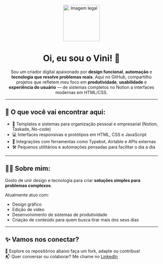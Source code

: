 <p align="center">
  <img src="https://media.tenor.com/T2sgUDZt6CcAAAAe/hi-hello.png" alt="Imagem legal" width="120">
</p>

<h1 align="center">Oi, eu sou o Vini! 👋</h1>

<p align="center">
Sou um criador digital apaixonado por <strong>design funcional</strong>, <strong>automação</strong> e <strong>tecnologia que resolve problemas reais</strong>. Aqui no GitHub, compartilho projetos que refletem meu foco em <strong>produtividade</strong>, <strong>usabilidade</strong> e <strong>experiência do usuário</strong> — de sistemas completos no Notion a interfaces modernas em HTML/CSS.
</p>

---

## 🚀 O que você vai encontrar aqui:

- 📁 Templates e sistemas para organização pessoal e empresarial (Notion, Taskade, No-code)
- 💻 Interfaces responsivas e protótipos em HTML, CSS e JavaScript
- 🔄 Integrações com ferramentas como Typebot, Airtable e APIs externas
- 🛠️ Pequenos utilitários e automações pensadas para facilitar o dia a dia

---

## 👨‍💻 Sobre mim:

Gosto de unir design e tecnologia para criar **soluções simples para problemas complexos**.

Atualmente atuo com:

- Design gráfico  
- Edição de vídeo  
- Desenvolvimento de sistemas de produtividade  
- Criação de conteúdo para quem busca tirar mais dos seus dias

---

## ✨ Vamos nos conectar?

🔧 Explore os repositórios abaixo faça um fork, adapte ou contribua!  
📬 Quer conversar ou colaborar? Me chame no [LinkedIn](https://www.linkedin.com/in/vini-rodrigues33/)
